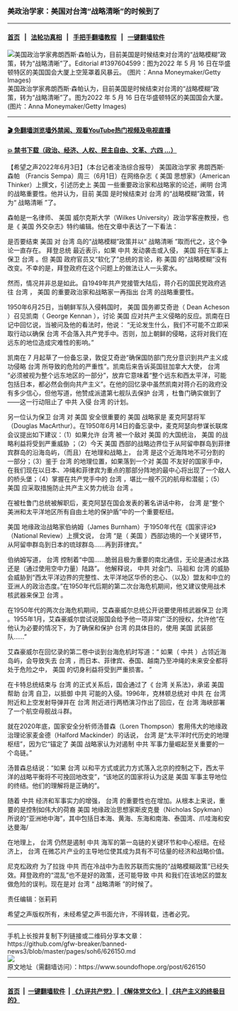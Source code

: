 ### 美政治学家：美国对台湾“战略清晰”的时候到了
------------------------

#### [首页](https://github.com/gfw-breaker/banned-news3/blob/master/README.md) &nbsp;&nbsp;|&nbsp;&nbsp; [法轮功真相](https://github.com/begood0513/basic/blob/master/README.md)  &nbsp;&nbsp;|&nbsp;&nbsp; [手把手翻墙教程](https://github.com/gfw-breaker/guides/wiki)  &nbsp;&nbsp;|&nbsp;&nbsp; [一键翻墙软件](https://github.com/gfw-breaker/nogfw/blob/master/README.md)  



<div><img alt="美国政治学家弗朗西斯·森帕认为，目前美国是时候结束对台湾的“战略模糊”政策，转为“战略清晰”了。Editorial #1397604599：图为2022 年 5 月 16 日在华盛顿特区的美国国会大厦上空笼罩着风暴云。 (图片：Anna Moneymaker/Getty Images)" src="https://img.soundofhope.org/2022-06/gettyimages-1397604599_fotor-1654300350420.jpg"/>
<br/><figcaption class="caption">
 美国政治学家弗朗西斯·森帕认为，目前美国是时候结束对台湾的“战略模糊”政策，转为“战略清晰”了。图为2022 年 5 月 16 日在华盛顿特区的美国国会大厦。 (图片：Anna Moneymaker/Getty Images)
</figcaption></div><hr/>

#### [ 🎬  免翻墙浏览墙外禁闻、观看YouTube热门视频及电视直播](https://github.com/gfw-breaker/HelloWorld)

#### [ 💥  禁书下载（政治、经济、人权、民主自由、文革、六四 ...）](https://github.com/gfw-breaker/books/blob/master/README.md)

<div><div class="Content__Wrapper sc-1bvya0-0 grZQxZ">
 <p class="meta-top">
  <span class="meta">
   【希望之声2022年6月3日】（本台记者凌浩综合报导）
  </span>
  <ok href="/term/744560">
   美国政治学家
  </ok>
  <ok href="/term/744563">
   弗朗西斯·森帕
  </ok>
  （Francis Sempa）周三（6月1日）在网络杂志《
  <ok href="/term/1045">
   美国
  </ok>
  思想家》（American Thinker）上撰文，引述历史上
  <ok href="/term/1045">
   美国
  </ok>
  一些重要政治家和战略家的论述，阐明
  <ok href="/term/551150">
   台湾
  </ok>
  的战略重要性。他并认为，目前
  <ok href="/term/1045">
   美国
  </ok>
  是时候结束对
  <ok href="/term/551150">
   台湾
  </ok>
  的“战略模糊”政策，转为“
  <ok href="/term/530231">
   战略清晰
  </ok>
  ”了。
 </p>
 <p>
  森帕是一名律师、
  <ok href="/term/1045">
   美国
  </ok>
  威尔克斯大学（Wilkes University）政治学客座教授，也是《
  <ok href="/term/1045">
   美国
  </ok>
  外交杂志》特约编辑。他在文章中表达了一下看法：
 </p>
 <p>
  是否要结束
  <ok href="/term/1045">
   美国
  </ok>
  对
  <ok href="/term/551150">
   台湾
  </ok>
  岛的“战略模糊”政策并以“
  <ok href="/term/530231">
   战略清晰
  </ok>
  ”取而代之，这个争论一直存在。
  <ok href="/term/466721">
   拜登总统
  </ok>
  最近表示，如果
  <ok href="/term/1059">
   中共
  </ok>
  发动袭击或入侵，
  <ok href="/term/1045">
   美国
  </ok>
  将在军事上保卫
  <ok href="/term/551150">
   台湾
  </ok>
  。但
  <ok href="/term/1045">
   美国
  </ok>
  政府官员又“软化了”总统的言论，称
  <ok href="/term/1045">
   美国
  </ok>
  的“战略模糊”没有改变。不幸的是，拜登政府在这个问题上的做法让人一头雾水。
 </p>
 <p>
  然而，情况并非总是如此。自1949年共产党接管大陆后，蒋介石的国民党政府逃往
  <ok href="/term/551150">
   台湾
  </ok>
  ，
  <ok href="/term/1045">
   美国
  </ok>
  的重要政治家和战略家一再指出
  <ok href="/term/551150">
   台湾
  </ok>
  的战略重要性。
 </p>
 <p>
  1950年6月25日，当朝鲜军队入侵韩国时，
  <ok href="/term/1045">
   美国
  </ok>
  国务卿艾奇逊（
  <ok href="/term/744572">
   Dean Acheson
  </ok>
  ）召见凯南（
  <ok href="/term/744575">
   George Kennan
  </ok>
  ），讨论
  <ok href="/term/1045">
   美国
  </ok>
  应对共产主义侵略的反应。凯南在日记中回忆说，当被问及他的看法时，他说： “无论发生什么，我们不可能不立即采取行动以确保
  <ok href="/term/551150">
   台湾
  </ok>
  不会落入共产党手中。否则，加上朝鲜的侵略，这将对我们在远东的地位造成灾难性的影响。”
 </p>
 <p>
  凯南在 7 月起草了一份备忘录，敦促艾奇逊“确保国防部门充分意识到共产主义成功侵略
  <ok href="/term/551150">
   台湾
  </ok>
  所导致的危险的严重性”。凯南后来告诉英国驻加拿大大使，
  <ok href="/term/551150">
   台湾
  </ok>
  “必须被视为整个远东地区的一部分”，放弃它意味着“整个远东和西太平洋，可能包括日本，都必然会倒向共产主义”。在他的回忆录中虽然凯南对蒋介石的政府没有多少信心，但他写道，他赞成派遣第七舰队去保护
  <ok href="/term/551150">
   台湾
  </ok>
  ，杜鲁门确实做到了——这一行动阻止了
  <ok href="/term/1059">
   中共
  </ok>
  入侵
  <ok href="/term/551150">
   台湾
  </ok>
  的计划。
 </p>
 <p>
  另一位认为保卫
  <ok href="/term/551150">
   台湾
  </ok>
  对
  <ok href="/term/1045">
   美国
  </ok>
  安全很重要的
  <ok href="/term/1045">
   美国
  </ok>
  战略家是
  <ok href="/term/744578">
   麦克阿瑟将军
  </ok>
  （Douglas MacArthur）。在1950年6月14日的备忘录中，麦克阿瑟向参谋长联席会议提出如下建议：（1）如果允许
  <ok href="/term/551150">
   台湾
  </ok>
  被一个敌对
  <ok href="/term/1045">
   美国
  </ok>
  的大国统治，
  <ok href="/term/1045">
   美国
  </ok>
  的战略利益将受到严重威胁 ；（2）今天
  <ok href="/term/1045">
   美国
  </ok>
  西部的战略边界位于从阿留申群岛到菲律宾群岛的沿海岛屿，（而且）在地理和战略上，
  <ok href="/term/551150">
   台湾
  </ok>
  是这个近海阵地不可分割的一部分；（3）鉴于
  <ok href="/term/551150">
   台湾
  </ok>
  的地理位置，如果落到一个对
  <ok href="/term/1045">
   美国
  </ok>
  不友好的国家手中，在我们现在以日本、冲绳和菲律宾为重点的那部分阵地的最中心将出现了一个敌人的桥头堡；（4）掌握在共产党手中的
  <ok href="/term/551150">
   台湾
  </ok>
  ，堪比一艘不沉的航母和潜艇；（5）
  <ok href="/term/1045">
   美国
  </ok>
  应采取措施防止共产主义势力统治
  <ok href="/term/551150">
   台湾
  </ok>
  。
 </p>
 <p>
  在被杜鲁门总统被解职后，麦克阿瑟在国会发表的著名讲话中称，
  <ok href="/term/551150">
   台湾
  </ok>
  是“整个美洲和太平洋地区所有自由土地的保护盾”中的一个重要枢纽。
 </p>
 <p>
  <ok href="/term/1045">
   美国
  </ok>
  地缘政治战略家伯纳姆（James Burnham）于1950年代在《国家评论》（National Review）上撰文说，
  <ok href="/term/551150">
   台湾
  </ok>
  “是（
  <ok href="/term/1045">
   美国
  </ok>
  ）西部边境的一个关键环节，从阿留申群岛到日本的琉球群岛……再到菲律宾。”
 </p>
 <p>
  伯纳姆写道，
  <ok href="/term/551150">
   台湾
  </ok>
  控制着“中国……脆弱且极为重要的南北通信，无论是通过水路还是（通过使用空中力量）陆路”。 他解释说，
  <ok href="/term/1059">
   中共
  </ok>
  对金门、马祖和
  <ok href="/term/551150">
   台湾
  </ok>
  的威胁会威胁到“西太平洋边界的完整性、太平洋地区华侨的忠心、（以及）盟友和中立的亚洲人的政治态度。”在1950年代后期的第二次台海危机期间，他又建议使用战术核武器来保卫
  <ok href="/term/551150">
   台湾
  </ok>
  。
 </p>
 <p>
  在1950年代的两次台海危机期间，艾森豪威尔总统公开说要使用核武器保卫
  <ok href="/term/551150">
   台湾
  </ok>
  。1955年1月，艾森豪威尔尝试说服国会给予他一项非常广泛的授权，允许他“在他认为必要的情况下，为了确保和保护
  <ok href="/term/551150">
   台湾
  </ok>
  的具体目的，使用
  <ok href="/term/1045">
   美国
  </ok>
  武装部队……”
 </p>
 <p>
  艾森豪威尔在回忆录的第二卷中谈到台海危机时写道：“ 如果（
  <ok href="/term/1059">
   中共
  </ok>
  ）占领近海岛屿，会导致失去
  <ok href="/term/551150">
   台湾
  </ok>
  ，而日本、菲律宾、泰国、越南乃至冲绳的未来安全都将处于危险之中，
  <ok href="/term/1045">
   美国
  </ok>
  的切身利益将受到严重损害。 ”
 </p>
 <p>
  在卡特总统结束与
  <ok href="/term/551150">
   台湾
  </ok>
  的正式关系后，国会通过了《
  <ok href="/term/551150">
   台湾
  </ok>
  关系法》，承诺
  <ok href="/term/1045">
   美国
  </ok>
  帮助
  <ok href="/term/551150">
   台湾
  </ok>
  自卫，以抵御
  <ok href="/term/1059">
   中共
  </ok>
  可能的入侵。1996年，克林顿总统对
  <ok href="/term/1059">
   中共
  </ok>
  在
  <ok href="/term/551150">
   台湾
  </ok>
  附近和上空发射导弹并在
  <ok href="/term/551150">
   台湾
  </ok>
  附近进行两栖演习作出了回应，在
  <ok href="/term/551150">
   台湾
  </ok>
  海峡部署了一个航空母舰战斗群。
 </p>
 <p>
  就在2020年底，国家安全分析师汤普森（Loren Thompson）套用伟大的地缘政治理论家麦金德（Halford Mackinder）的话说，
  <ok href="/term/551150">
   台湾
  </ok>
  是“太平洋时代历史的地理枢纽”，因为它“锚定了
  <ok href="/term/1045">
   美国
  </ok>
  战略家认为对遏制
  <ok href="/term/1059">
   中共
  </ok>
  军事力量崛起至关重要的一个岛链。”
 </p>
 <p>
  汤普森总结说：“如果
  <ok href="/term/551150">
   台湾
  </ok>
  以和平方式或武力方式落入北京的控制之下，西太平洋的战略平衡将不可挽回地改变”，“该地区的国家将认为这是
  <ok href="/term/1045">
   美国
  </ok>
  军事主导地位的终结。他们的理解将是正确的”。
 </p>
 <p>
  随着
  <ok href="/term/1059">
   中共
  </ok>
  经济和军事实力的增强，
  <ok href="/term/551150">
   台湾
  </ok>
  的重要性也在增加。从根本上来说，重要的是控制如伟大的荷裔
  <ok href="/term/1045">
   美国
  </ok>
  地缘政治思想家斯皮克曼（Nicholas Spykman）所说的“亚洲地中海”，其中包括日本海、黄海、东海和南海、泰国湾、爪哇海和安达曼海/
 </p>
 <p>
  在地理上，
  <ok href="/term/551150">
   台湾
  </ok>
  仍然是遏制
  <ok href="/term/1059">
   中共
  </ok>
  海军的第一岛链的关键环节和中心枢纽。在经济上，
  <ok href="/term/551150">
   台湾
  </ok>
  在微芯片产业的主导地位使其成为具有不可估量的经济和战略价值。
 </p>
 <p>
  <ok href="/term/744581">
   尼克松政府
  </ok>
  为了拉拢
  <ok href="/term/1059">
   中共
  </ok>
  而在冷战中为击败苏联而实施的“战略模糊政策”已经失效。拜登政府的“混乱”也不是好的政策，还可能导致
  <ok href="/term/1059">
   中共
  </ok>
  和我们在该地区的盟友做危险的误判。现在是对
  <ok href="/term/551150">
   台湾
  </ok>
  “
  <ok href="/term/530231">
   战略清晰
  </ok>
  ”的时候了。
 </p>
 <p class="meta-btm">
  责任编辑：张莉莉
 </p>
 <p class="meta-btm">
  希望之声版权所有，未经希望之声书面允许，不得转载，违者必究。
 </p>
</div>
</div>
<hr/>
手机上长按并复制下列链接或二维码分享本文章：<br/>
https://github.com/gfw-breaker/banned-news3/blob/master/pages/soh6/626150.md <br/>
<a href='https://github.com/gfw-breaker/banned-news3/blob/master/pages/soh6/626150.md'><img src='https://github.com/gfw-breaker/banned-news3/blob/master/pages/soh6/626150.md.png'/></a> <br/>
原文地址（需翻墙访问）：https://www.soundofhope.org/post/626150


------------------------
#### [首页](https://github.com/gfw-breaker/banned-news3/blob/master/README.md) &nbsp;|&nbsp; [一键翻墙软件](https://github.com/gfw-breaker/nogfw/blob/master/README.md) &nbsp;| [《九评共产党》](https://github.com/gfw-breaker/9ping.md/blob/master/README.md#九评之一评共产党是什么) | [《解体党文化》](https://github.com/gfw-breaker/jtdwh.md/blob/master/README.md) | [《共产主义的终极目的》](https://github.com/gfw-breaker/gczydzjmd.md/blob/master/README.md)


<img src='http://gfw-breaker.win/banned-news3/pages/soh6/626150.md' width='0px' height='0px'/>